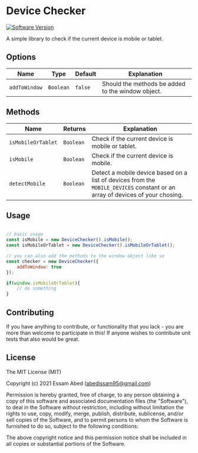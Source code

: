 # Device Checker

[![Software Version](https://img.shields.io/badge/device--checker-v1.0.0-green)](https://github.com/SaboSuke/device-checker)

A simple library to check if the current device is mobile or tablet.

## Options

Name | Type | Default | Explanation
---- | ---- | ------- | -----------
  `addToWindow` | `Boolean` | `false` | Should the methods be added to the window object.

## Methods

Name | Returns | Explanation
---- | ------- | -----------
  `isMobileOrTablet` | `Boolean` | Check if the current device is mobile or tablet.
  `isMobile` | `Boolean` | Check if the current device is mobile.
  `detectMobile` | `Boolean` | Detect a mobile device based on a list of devices from the `MOBILE_DEVICES` constant or an array of devices of your chosing.

## Usage

```javascript

// basic usage
const isMobile = new DeviceChecker().isMobile();
const isMobileOrTablet = new DeviceChecker().isMobileOrTablet();

// you can also add the methods to the window object like so
const checker = new DeviceChecker({
    addToWindow: true
});

if(window.isMobileOrTablet){
    // do something
}

```

## Contributing

If you have anything to contribute, or functionality that you lack - you are more than welcome to participate in this!
If anyone wishes to contribute unit tests that also would be great.

## License

The MIT License (MIT)

Copyright (c) 2021 Essam Abed (abedissam95@gmail.com)

Permission is hereby granted, free of charge, to any person obtaining a copy
of this software and associated documentation files (the "Software"), to deal
in the Software without restriction, including without limitation the rights
to use, copy, modify, merge, publish, distribute, sublicense, and/or sell
copies of the Software, and to permit persons to whom the Software is
furnished to do so, subject to the following conditions:

The above copyright notice and this permission notice shall be included in all
copies or substantial portions of the Software.